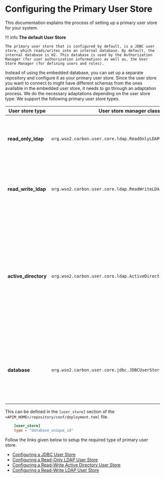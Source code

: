 # Configuring the Primary User Store

This documentation explains the process of setting up a primary user store for your system.

!!! info
    **The default User Store**

    The primary user store that is configured by default, is a JDBC user store, which reads/writes into an internal database. By default, the internal database is H2. This database is used by the Authorization Manager (for user authorization information) as well as, the User Store Manager (for defining users and roles).


Instead of using the embedded database, you can set up a separate repository and configure it as your primary user store. Since the user store you want to connect to might have different schemas from the ones available in the embedded user store, it needs to go through an adaptation process. We do the necessary adaptations depending on the user store type. We support the following primary user store types.

<table>
<colgroup>
<col width="20%" />
<col width="40%" />
<col width="40%" />
</colgroup>
<thead>
<tr class="header">
<th>User store type</th>
<th>User store manager class</th>
<th>Description</th>
</tr>
</thead>
<tbody>
<tr class="odd">
<td><strong>read_only_ldap</strong></td>
<td><code>org.wso2.carbon.user.core.ldap.ReadOnlyLDAPUserStoreManager</code></td>
<td><p>Use <code>read_only_ldap</code> to do read-only operations for external LDAP user stores.</p></td>
</tr>
<tr class="even">
<td><strong>read_write_ldap</strong></td>
<td><code>org.wso2.carbon.user.core.ldap.ReadWriteLDAPUserStoreManager</code></td>
<td><p>Use <code>read_write_ldap</code> for external LDAP user stores to do both read and write operations.</p></td>
</tr>
<tr class="odd">
<td><strong>active_directory</strong></td>
<td><code>org.wso2.carbon.user.core.ldap.ActiveDirectoryUserStoreManager</code></td>
<td><p>Use <code>active_directory</code> to configure an Active Directory Domain Service (AD DS) or Active Directory Lightweight Directory Service (AD LDS). This can be used <strong>only</strong> for read/write operations. If you need to use AD as read-only, you must use <code>read_only_ldap</code> .</p></td>
</tr> 
<tr class="even">
<td><strong>database</strong></td>
<td><code>org.wso2.carbon.user.core.jdbc.JDBCUserStoreManager</code></td>
<td><p>Use <code>database</code> for both internal and external JDBC user stores. This is the user store configuration which is configured by default.</p></td>
</tr>
</tbody>
</table>

This can be defined in the `[user_store]` section of the `<APIM_HOME>/repository/conf/deployment.toml` file.

```toml
    [user_store]
    type = "database_unique_id"
```

Follow the links given below to setup the required type of primary user store.

-   [Configuring a JDBC User Store]({{base_path}}/administer/managing-users-and-roles/managing-user-stores/configure-primary-user-store/configuring-a-jdbc-user-store)
-   [Configuring a Read-Only LDAP User Store]({{base_path}}/administer/managing-users-and-roles/managing-user-stores/configure-primary-user-store/configuring-a-read-only-ldap-user-store)
-   [Configuring a Read-Write Active Directory User Store]({{base_path}}/administer/managing-users-and-roles/managing-user-stores/configure-primary-user-store/configuring-a-read-write-active-directory-user-store)
-   [Configuring a Read-Write LDAP User Store]({{base_path}}/administer/managing-users-and-roles/managing-user-stores/configure-primary-user-store/configuring-a-read-write-ldap-user-store)
